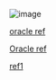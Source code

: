 ![image](https://user-images.githubusercontent.com/6425536/82088091-fc9ae000-96a5-11ea-96a9-6fd0bfc8a3dc.png)



[oracle ref](https://www.oracle.com/technetwork/java/javase/felog-138657.html)

[Oracle ref](https://docs.oracle.com/cd/E13150_01/jrockit_jvm/jrockit/geninfo/diagnos/dumpfile.html)

[ref1](http://fahdshariff.blogspot.com/2012/08/analysing-java-core-dump.html)

